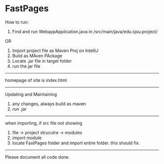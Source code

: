 # FastPages

How to run:

1. Find and run WebappApplication.java in /src/main/java/edu.sjsu.project/
 
 OR
 
1. Import project file as Maven Proj on IntelliJ
2. Build as MAven PAckage
3. Locate .jar file in target folder
4. run the jar file

---------------------

homepage of site is index.html

-----------------------

Updating and Maintaining
1. any changes, always build as maven
2. run .jar

--------------------------

when importing, if src file not showing
1. file -> project strucutre -> modules
2. import module
3. locate FastPages folder and import entire folder.
this should fix.

------------




Please document all code done.
